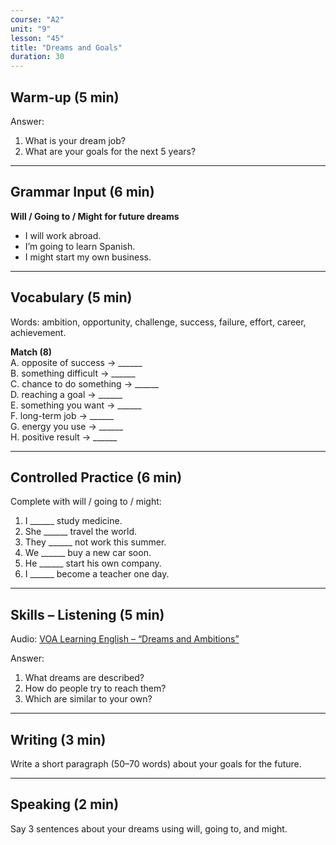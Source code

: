 ```yaml
---
course: "A2"
unit: "9"
lesson: "45"
title: "Dreams and Goals"
duration: 30
---
```


## Warm-up (5 min)
Answer:
1. What is your dream job?
2. What are your goals for the next 5 years?

-------

## Grammar Input (6 min)
**Will / Going to / Might for future dreams**  
- I will work abroad.  
- I’m going to learn Spanish.  
- I might start my own business.  

-------

## Vocabulary (5 min)
Words: ambition, opportunity, challenge, success, failure, effort, career, achievement.  

**Match (8)**  
A. opposite of success → ______  
B. something difficult → ______  
C. chance to do something → ______  
D. reaching a goal → ______  
E. something you want → ______  
F. long-term job → ______  
G. energy you use → ______  
H. positive result → ______  

-------

## Controlled Practice (6 min)
Complete with will / going to / might:  
1. I ______ study medicine.  
2. She ______ travel the world.  
3. They ______ not work this summer.  
4. We ______ buy a new car soon.  
5. He ______ start his own company.  
6. I ______ become a teacher one day.  

-------

## Skills – Listening (5 min)
Audio: [VOA Learning English – “Dreams and Ambitions”](https://learningenglish.voanews.com/)  

Answer:
1. What dreams are described?  
2. How do people try to reach them?  
3. Which are similar to your own?  

-------

## Writing (3 min)
Write a short paragraph (50–70 words) about your goals for the future.

-------

## Speaking (2 min)
Say 3 sentences about your dreams using will, going to, and might.
